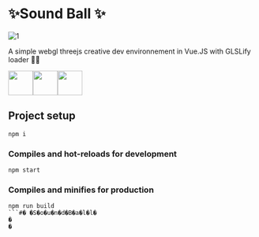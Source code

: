 # ✨Sound Ball ✨

![1](https://user-images.githubusercontent.com/25557035/180878208-0f42d0e3-6b75-485d-a7da-af8690f0dd98.gif)


A simple webgl threejs creative dev environnement in Vue.JS with GLSLify loader 👨‍💻

<div style="display: flex">
    <img src="https://aws1.discourse-cdn.com/standard17/uploads/threejs/original/2X/e/e4f86d2200d2d35c30f7b1494e96b9595ebc2751.png" height="50px">
    <img src="https://upload.wikimedia.org/wikipedia/commons/thumb/9/95/Vue.js_Logo_2.svg/1184px-Vue.js_Logo_2.svg.png" height="50px">
    <img src="https://upload.wikimedia.org/wikipedia/commons/2/25/WebGL_Logo.svg" height="50px">
</div>


## Project setup
```
npm i
```

### Compiles and hot-reloads for development
```
npm start
```

### Compiles and minifies for production
```
npm run build
```#� �S�o�u�n�d�B�a�l�l�
�
�
